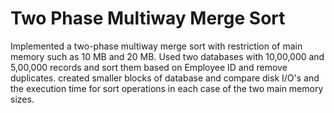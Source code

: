 # Two Phase Multiway Merge Sort

Implemented a two-phase multiway merge sort with restriction of main memory such as 10 MB and 20 MB. Used two databases with 10,00,000 and 5,00,000 records and sort them based on Employee ID and remove duplicates. created smaller blocks of database and compare disk I/O's and the execution time for sort operations in each case of the two main memory sizes.
